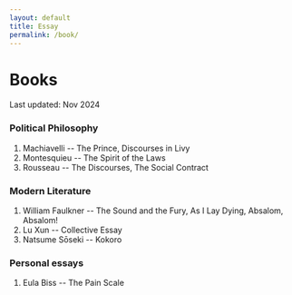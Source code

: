 ```yaml
---
layout: default
title: Essay
permalink: /book/
---
```

# Books

Last updated: Nov 2024

### Political Philosophy
1. Machiavelli -- The Prince, Discourses in Livy
2. Montesquieu -- The Spirit of the Laws
3. Rousseau -- The Discourses, The Social Contract

### Modern Literature
1. William Faulkner -- The Sound and the Fury, As I Lay Dying, Absalom, Absalom!
2. Lu Xun -- Collective Essay
3. Natsume Sōseki -- Kokoro

### Personal essays
1. Eula Biss -- The Pain Scale